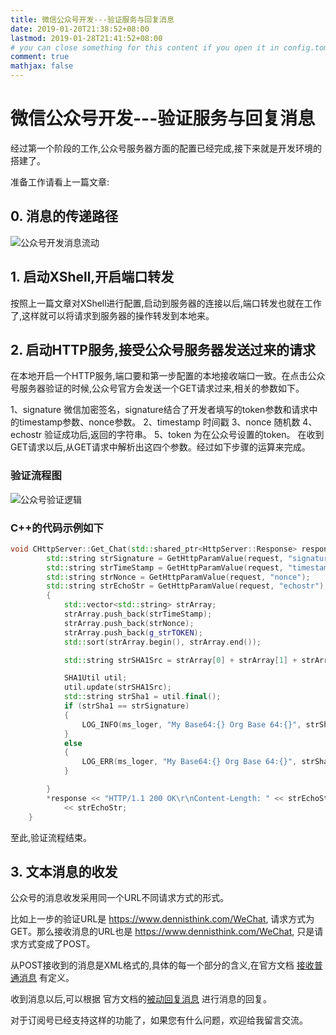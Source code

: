 ```yaml
---
title: 微信公众号开发---验证服务与回复消息
date: 2019-01-20T21:38:52+08:00
lastmod: 2019-01-28T21:41:52+08:00
# you can close something for this content if you open it in config.toml.
comment: true
mathjax: false
---
```


# 微信公众号开发---验证服务与回复消息


经过第一个阶段的工作,公众号服务器方面的配置已经完成,接下来就是开发环境的搭建了。

准备工作请看上一篇文章: 

## 0. 消息的传递路径 
![公众号开发消息流动](https://www.dennisthink.com/wp-content/uploads/2020/03/公众号开发消息流动.jpg)

## 1. 启动XShell,开启端口转发

按照上一篇文章对XShell进行配置,启动到服务器的连接以后,端口转发也就在工作了,这样就可以将请求到服务器的操作转发到本地来。

## 2. 启动HTTP服务,接受公众号服务器发送过来的请求

在本地开启一个HTTP服务,端口要和第一步配置的本地接收端口一致。在点击公众号服务器验证的时候,公众号官方会发送一个GET请求过来,相关的参数如下。

1、signature 微信加密签名，signature结合了开发者填写的token参数和请求中的timestamp参数、nonce参数。
2、timestamp 时间戳
3、nonce 随机数
4、echostr 验证成功后,返回的字符串。
5、token 为在公众号设置的token。
在收到GET请求以后,从GET请求中解析出这四个参数。经过如下步骤的运算来完成。

### 验证流程图

![公众号验证逻辑](https://www.dennisthink.com/wp-content/uploads/2020/03/公众号验证逻辑.jpg)


### C++的代码示例如下

```cpp
void CHttpServer::Get_Chat(std::shared_ptr<HttpServer::Response> response, std::shared_ptr<HttpServer::Request> request) {
		std::string strSignature = GetHttpParamValue(request, "signature");
		std::string strTimeStamp = GetHttpParamValue(request, "timestamp");
		std::string strNonce = GetHttpParamValue(request, "nonce");
		std::string strEchoStr = GetHttpParamValue(request, "echostr");
		{
			std::vector<std::string> strArray;
			strArray.push_back(strTimeStamp);
			strArray.push_back(strNonce);
			strArray.push_back(g_strTOKEN);
			std::sort(strArray.begin(), strArray.end());

			std::string strSHA1Src = strArray[0] + strArray[1] + strArray[2];

			SHA1Util util;
			util.update(strSHA1Src);
			std::string strSha1 = util.final();
			if (strSha1 == strSignature)
			{
				LOG_INFO(ms_loger, "My Base64:{} Org Base 64:{}", strSha1, strSignature);
			}
			else
			{
				LOG_ERR(ms_loger, "My Base64:{} Org Base 64:{}", strSha1, strSignature);
			}

		}
		*response << "HTTP/1.1 200 OK\r\nContent-Length: " << strEchoStr.length() << "\r\n\r\n"
			<< strEchoStr;
	}
```
至此,验证流程结束。

## 3. 文本消息的收发

公众号的消息收发采用同一个URL不同请求方式的形式。

比如上一步的验证URL是 https://www.dennisthink.com/WeChat, 请求方式为GET。那么接收消息的URL也是 https://www.dennisthink.com/WeChat, 只是请求方式变成了POST。

从POST接收到的消息是XML格式的,具体的每一个部分的含义,在官方文档 [接收普通消息](https://developers.weixin.qq.com/doc/offiaccount/Message_Management/Receiving_standard_messages.html) 有定义。

收到消息以后,可以根据 官方文档的[被动回复消息](https://developers.weixin.qq.com/doc/offiaccount/Message_Management/Passive_user_reply_message.html) 进行消息的回复。

对于订阅号已经支持这样的功能了，如果您有什么问题，欢迎给我留言交流。